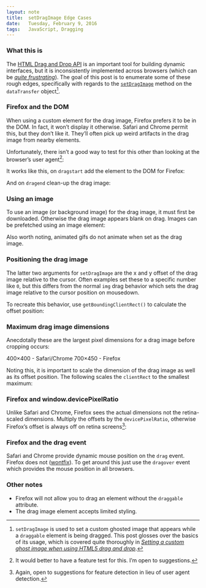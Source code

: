```yaml
---
layout: note
title:  setDragImage Edge Cases
date:   Tuesday, February 9, 2016
tags:   JavaScript, Dragging
---
```


### What this is

The [HTML Drag and Drop API](https://developer.mozilla.org/en-US/docs/Web/API/HTML_Drag_and_Drop_API) is an important tool for building dynamic interfaces, but it is inconsistently implemented across browsers (which can be [_quite frustrating_](http://www.quirksmode.org/blog/archives/2009/09/the_html5_drag.html)). The goal of this post is to enumerate some of these rough edges, specifically with regards to the [`setDragImage`](https://developer.mozilla.org/en-US/docs/Web/API/DataTransfer/setDragImage) method on the `dataTransfer` object[^1].

### Firefox and the DOM

When using a custom element for the drag image, Firefox prefers it to be in the DOM. In fact, it won’t display it otherwise. Safari and Chrome permit this, but they don’t like it. They’ll often pick up weird artifacts in the drag image from nearby elements.

Unfortunately, there isn’t a good way to test for this other than looking at the browser’s user agent[^2]:

<div data-gist="77ca95e1c67ee877df9f" data-file="1-is-firefox.js"></div>

It works like this, on `dragstart` add the element to the DOM for Firefox:

<div data-gist="77ca95e1c67ee877df9f" data-file="2-dragstart.js"></div>

And on `dragend` clean-up the drag image:

<div data-gist="77ca95e1c67ee877df9f" data-file="3-dragend.js"></div>

### Using an image

To use an image (or background image) for the drag image, it must first be downloaded. Otherwise the drag image appears blank on drag. Images can be prefetched using an image element:

<div data-gist="77ca95e1c67ee877df9f" data-file="4-prefetch.js"></div>

Also worth noting, animated gifs do not animate when set as the drag image.

### Positioning the drag image

The latter two arguments for `setDragImage` are the x and y offset of the drag image relative to the cursor. Often examples set these to a specific number like `0`, but this differs from the normal `img` drag behavior which sets the drag image relative to the cursor position on mousedown.

To recreate this behavior, use `getBoundingClientRect()` to calculate the offset position:

<div data-gist="77ca95e1c67ee877df9f" data-file="5-offset.js"></div>

### Maximum drag image dimensions

Anecdotally these are the largest pixel dimensions for a drag image before cropping occurs:

400×400 - Safari/Chrome
700×450 - Firefox

Noting this, it is important to scale the dimension of the drag image as well as its offset position. The following scales the `clientRect` to the smallest maximum:

<div data-gist="77ca95e1c67ee877df9f" data-file="6-scaled-clientrect.js"></div>

### Firefox and window.devicePixelRatio

Unlike Safari and Chrome, Firefox sees the actual dimensions not the retina-scaled dimensions. Multiply the offsets by the `devicePixelRatio`, otherwise Firefox’s offset is always off on retina screens[^3]:

<div data-gist="77ca95e1c67ee877df9f" data-file="7-retina.js"></div>

### Firefox and the drag event

Safari and Chrome provide dynamic mouse position on the `drag` event. Firefox does not ([wontfix](https://bugzilla.mozilla.org/show_bug.cgi?id=505521)). To get around this just use the `dragover` event which provides the mouse position in all browsers.

### Other notes

- Firefox will not allow you to drag an element without the `draggable` attribute.
- The drag image element accepts limited styling.

[^1]: `setDragImage` is used to set a custom ghosted image that appears while a `draggable` element is being dragged. This post glosses over the basics of its usage, which is covered quite thoroughly in [_Setting a custom ghost image when using HTML5 drag and drop_](http://www.kryogenix.org/code/browser/custom-drag-image.html).
[^2]: It would better to have a feature test for this. I’m open to suggestions.
[^3]: Again, open to suggestions for feature detection in lieu of user agent detection.
